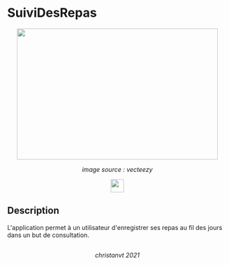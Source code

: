 # SuiviDesRepas

<p align="center">
  <img width="460" height="300" src="https://static.vecteezy.com/ti/vecteur-libre/p1/1777955-ensemble-de-nourriture-isole-gratuit-vectoriel.jpg">
</p>
<p align="center" ><em>image source : vecteezy</em></p>

<p align="center">
  <a href="https://java.com/"><img height="30" src="https://img.shields.io/badge/Java-lightgrey?style=flat&logo=java&logoColor=white&labelColor=red&link=http://left&link=http://right"></a>
</p>

## Description

L'application permet à un utilisateur d'enregistrer ses repas au fil des jours dans un but de consultation.

##
<p align="center"><em>christanvt 2021</em></p>
